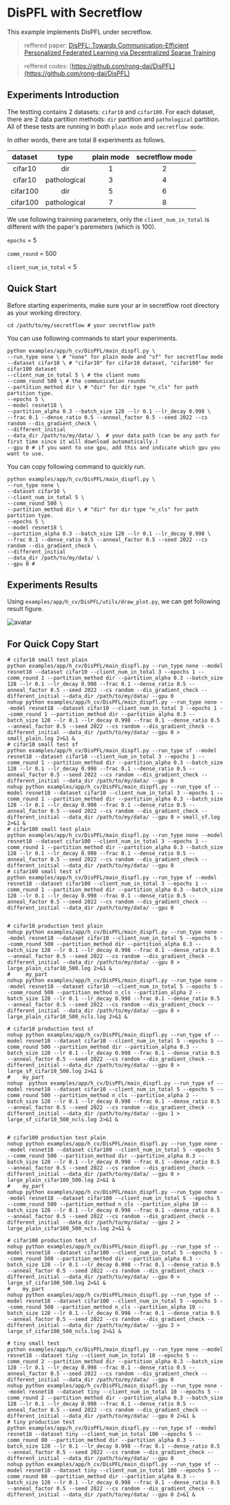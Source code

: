 # DisPFL with Secretflow

This example implements DisPFL under secretflow.

> reffered paper: [DisPFL: Towards Communication-Efficient Personalized Federated Learning via Decentralized Sparse Training](https://arxiv.org/abs/2206.00187)

> reffered codes: [https://github.com/rong-dai/DisPFL](https://github.com/rong-dai/DisPFL)


## Experiments Introduction

The testting contains 2 datasets: `cifar10` and `cifar100`.
For each dataset, there are 2 data partition methods: `dir` partition and `pathological` partition.
All of these tests are running in both `plain mode` and `secretflow mode`.

In other words, there are total 8 experiments as follows.

| dataset  |        type         | plain mode | secretflow mode |
|:--------:|:-------------------:|:----------:|:---------------:|
| cifar10  |         dir         |     1      |        2        |
| cifar10  |    pathological     |     3      |        4        |
| cifar100 |         dir         |     5      |        6        |
| cifar100 |    pathological     |     7      |        8        |

We use following trainning parameters, only the `client_num_in_total` is different with the paper's paremeters (which is 100).

`epochs` = 5 

`comm_round` = 500

`client_num_in_total` = 5 

## Quick Start

Before starting experiments, make sure your ar in secretflow root directory as your working directory.

```commandline
cd /path/to/my/secretflow # your secretflow path
```

You can use following commands to start your experiments.

```commandline
python examples/app/h_cv/DisPFL/main_dispfl.py \
--run_type none \ # "none" for plain mode and "sf" for secretflow mode
--dataset cifar10 \ # "cifar10" for cifar10 dataset, "cifar100" for cifar100 dataset
--client_num_in_total 5 \ # the client nums
--comm_round 500 \ # the communication rounds
--partition_method dir \ # "dir" for dir type "n_cls" for path partition type.
--epochs 5 \
--model resnet18 \
--partition_alpha 0.3 --batch_size 128 --lr 0.1 --lr_decay 0.998 \
--frac 0.1 --dense_ratio 0.5 --anneal_factor 0.5 --seed 2022 --cs random --dis_gradient_check \
--different_initial 
--data_dir /path/to/my/data/ \  # your data path (can be any path for first time since it will download automatically.)
--gpu 0 # if you want to use gpu, add this and indicate which gpu you want to use.
```

You can copy following command to quickly run.
```commandline
python examples/app/h_cv/DisPFL/main_dispfl.py \
--run_type none \
--dataset cifar10 \
--client_num_in_total 5 \
--comm_round 500 \
--partition_method dir \ # "dir" for dir type "n_cls" for path partition type.
--epochs 5 \
--model resnet18 \
--partition_alpha 0.3 --batch_size 128 --lr 0.1 --lr_decay 0.998 \
--frac 0.1 --dense_ratio 0.5 --anneal_factor 0.5 --seed 2022 --cs random --dis_gradient_check \
--different_initial 
--data_dir /path/to/my/data/ \
--gpu 0 #
```

## Experiments Results

Using `examples/app/h_cv/DisPFL/utils/draw_plot.py`, we can get following result figure.

![avatar](pic/results.png)


## For Quick Copy Start

```commandline
# cifar10 small test plain 
python examples/app/h_cv/DisPFL/main_dispfl.py --run_type none --model resnet18 --dataset cifar10 --client_num_in_total 3 --epochs 1 --comm_round 1 --partition_method dir --partition_alpha 0.3 --batch_size 128 --lr 0.1 --lr_decay 0.998 --frac 0.1 --dense_ratio 0.5 --anneal_factor 0.5 --seed 2022 --cs random --dis_gradient_check --different_initial --data_dir /path/to/my/data/ --gpu 0  
nohup python examples/app/h_cv/DisPFL/main_dispfl.py --run_type none --model resnet18 --dataset cifar10 --client_num_in_total 3 --epochs 1 --comm_round 1 --partition_method dir --partition_alpha 0.3 --batch_size 128 --lr 0.1 --lr_decay 0.998 --frac 0.1 --dense_ratio 0.5 --anneal_factor 0.5 --seed 2022 --cs random --dis_gradient_check --different_initial --data_dir /path/to/my/data/ --gpu 0 > small_plain.log 2>&1 & 
# cifar10 small test sf 
python examples/app/h_cv/DisPFL/main_dispfl.py --run_type sf --model resnet18 --dataset cifar10 --client_num_in_total 3 --epochs 1 --comm_round 1 --partition_method dir --partition_alpha 0.3 --batch_size 128 --lr 0.1 --lr_decay 0.998 --frac 0.1 --dense_ratio 0.5 --anneal_factor 0.5 --seed 2022 --cs random --dis_gradient_check --different_initial --data_dir /path/to/my/data/ --gpu 0 
nohup python examples/app/h_cv/DisPFL/main_dispfl.py --run_type sf --model resnet18 --dataset cifar10 --client_num_in_total 3 --epochs 1 --comm_round 1 --partition_method dir --partition_alpha 0.3 --batch_size 128 --lr 0.1 --lr_decay 0.998 --frac 0.1 --dense_ratio 0.5 --anneal_factor 0.5 --seed 2022 --cs random --dis_gradient_check --different_initial --data_dir /path/to/my/data/ --gpu 0 > small_sf.log 2>&1 & 
# cifar100 small test plain
python examples/app/h_cv/DisPFL/main_dispfl.py --run_type none --model resnet18 --dataset cifar100 --client_num_in_total 3 --epochs 1 --comm_round 1 --partition_method dir --partition_alpha 0.3 --batch_size 128 --lr 0.1 --lr_decay 0.998 --frac 0.1 --dense_ratio 0.5 --anneal_factor 0.5 --seed 2022 --cs random --dis_gradient_check --different_initial --data_dir /path/to/my/data/ --gpu 0 
# cifar100 small test sf
python examples/app/h_cv/DisPFL/main_dispfl.py --run_type sf --model resnet18 --dataset cifar100 --client_num_in_total 3 --epochs 1 --comm_round 1 --partition_method dir --partition_alpha 0.3 --batch_size 128 --lr 0.1 --lr_decay 0.998 --frac 0.1 --dense_ratio 0.5 --anneal_factor 0.5 --seed 2022 --cs random --dis_gradient_check --different_initial --data_dir /path/to/my/data/ --gpu 0 


# cifar10 production test plain
nohup python examples/app/h_cv/DisPFL/main_dispfl.py --run_type none --model resnet18 --dataset cifar10 --client_num_in_total 5 --epochs 5 --comm_round 500 --partition_method dir --partition_alpha 0.3 --batch_size 128 --lr 0.1 --lr_decay 0.998 --frac 0.1 --dense_ratio 0.5 --anneal_factor 0.5 --seed 2022 --cs random --dis_gradient_check --different_initial --data_dir /path/to/my/data/ --gpu 0 > large_plain_cifar10_500.log 2>&1 & 
#     my_part
nohup python examples/app/h_cv/DisPFL/main_dispfl.py --run_type none --model resnet18 --dataset cifar10 --client_num_in_total 5 --epochs 5 --comm_round 500 --partition_method n_cls --partition_alpha 2 --batch_size 128 --lr 0.1 --lr_decay 0.998 --frac 0.1 --dense_ratio 0.5 --anneal_factor 0.5 --seed 2022 --cs random --dis_gradient_check --different_initial --data_dir /path/to/my/data/ --gpu 0 > large_plain_cifar10_500_ncls.log 2>&1 & 

# cifar10 production test sf
nohup python examples/app/h_cv/DisPFL/main_dispfl.py --run_type sf --model resnet18 --dataset cifar10 --client_num_in_total 5 --epochs 5 --comm_round 500 --partition_method dir --partition_alpha 0.3 --batch_size 128 --lr 0.1 --lr_decay 0.998 --frac 0.1 --dense_ratio 0.5 --anneal_factor 0.5 --seed 2022 --cs random --dis_gradient_check --different_initial --data_dir /path/to/my/data/ --gpu 0 > large_sf_cifar10_500.log 2>&1 & 
#    my_part
nohup  python examples/app/h_cv/DisPFL/main_dispfl.py --run_type sf --model resnet18 --dataset cifar10 --client_num_in_total 5 --epochs 5 --comm_round 500 --partition_method n_cls --partition_alpha 2 --batch_size 128 --lr 0.1 --lr_decay 0.998 --frac 0.1 --dense_ratio 0.5 --anneal_factor 0.5 --seed 2022 --cs random --dis_gradient_check --different_initial --data_dir /path/to/my/data/ --gpu 1 > large_sf_cifar10_500_ncls.log 2>&1 & 


# cifar100 production test plain 
nohup python examples/app/h_cv/DisPFL/main_dispfl.py --run_type none --model resnet18 --dataset cifar100 --client_num_in_total 5 --epochs 5 --comm_round 500 --partition_method dir --partition_alpha 0.3 --batch_size 128 --lr 0.1 --lr_decay 0.998 --frac 0.1 --dense_ratio 0.5 --anneal_factor 0.5 --seed 2022 --cs random --dis_gradient_check --different_initial --data_dir /path/to/my/data/ --gpu 0 > large_plain_cifar100_500.log 2>&1 & 
#    my_part
nohup python examples/app/h_cv/DisPFL/main_dispfl.py --run_type none --model resnet18 --dataset cifar100 --client_num_in_total 5 --epochs 5 --comm_round 500 --partition_method n_cls --partition_alpha 10 --batch_size 128 --lr 0.1 --lr_decay 0.998 --frac 0.1 --dense_ratio 0.5 --anneal_factor 0.5 --seed 2022 --cs random --dis_gradient_check --different_initial --data_dir /path/to/my/data/ --gpu 2 > large_plain_cifar100_500_ncls.log 2>&1 & 

# cifar100 production test sf
nohup python examples/app/h_cv/DisPFL/main_dispfl.py --run_type sf --model resnet18 --dataset cifar100 --client_num_in_total 5 --epochs 5 --comm_round 500 --partition_method dir --partition_alpha 0.3 --batch_size 128 --lr 0.1 --lr_decay 0.998 --frac 0.1 --dense_ratio 0.5 --anneal_factor 0.5 --seed 2022 --cs random --dis_gradient_check --different_initial --data_dir /path/to/my/data/ --gpu 0 > large_sf_cifar100_500.log 2>&1 & 
#    my_part
nohup python examples/app/h_cv/DisPFL/main_dispfl.py --run_type sf --model resnet18 --dataset cifar100 --client_num_in_total 5 --epochs 5 --comm_round 500 --partition_method n_cls --partition_alpha 10 --batch_size 128 --lr 0.1 --lr_decay 0.998 --frac 0.1 --dense_ratio 0.5 --anneal_factor 0.5 --seed 2022 --cs random --dis_gradient_check --different_initial --data_dir /path/to/my/data/ --gpu 3 > large_sf_cifar100_500_ncls.log 2>&1 & 

# tiny small test
python examples/app/h_cv/DisPFL/main_dispfl.py --run_type none --model resnet18 --dataset tiny --client_num_in_total 10 --epochs 5 --comm_round 2 --partition_method dir --partition_alpha 0.3 --batch_size 128 --lr 0.1 --lr_decay 0.998 --frac 0.1 --dense_ratio 0.5 --anneal_factor 0.5 --seed 2022 --cs random --dis_gradient_check --different_initial --data_dir /path/to/my/data/ --gpu 0 
nohup python examples/app/h_cv/DisPFL/main_dispfl.py --run_type none --model resnet18 --dataset tiny --client_num_in_total 10 --epochs 5 --comm_round 2 --partition_method dir --partition_alpha 0.3 --batch_size 128 --lr 0.1 --lr_decay 0.998 --frac 0.1 --dense_ratio 0.5 --anneal_factor 0.5 --seed 2022 --cs random --dis_gradient_check --different_initial --data_dir /path/to/my/data/ --gpu 0 2>&1 & 
# tiny production test
python examples/app/h_cv/DisPFL/main_dispfl.py --run_type sf --model resnet18 --dataset tiny --client_num_in_total 100 --epochs 5 --comm_round 80 --partition_method dir --partition_alpha 0.3 --batch_size 128 --lr 0.1 --lr_decay 0.998 --frac 0.1 --dense_ratio 0.5 --anneal_factor 0.5 --seed 2022 --cs random --dis_gradient_check --different_initial --data_dir /path/to/my/data/ --gpu 0 
nohup python examples/app/h_cv/DisPFL/main_dispfl.py --run_type sf --model resnet18 --dataset tiny --client_num_in_total 100 --epochs 5 --comm_round 80 --partition_method dir --partition_alpha 0.3 --batch_size 128 --lr 0.1 --lr_decay 0.998 --frac 0.1 --dense_ratio 0.5 --anneal_factor 0.5 --seed 2022 --cs random --dis_gradient_check --different_initial --data_dir /path/to/my/data/ --gpu 0 2>&1 & 

```
